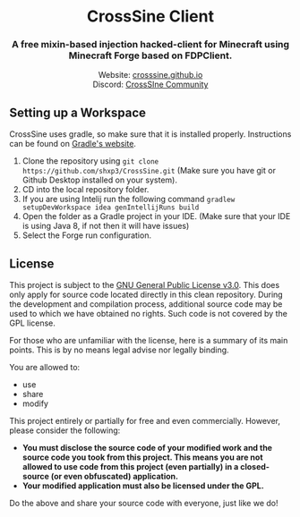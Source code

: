 <div align="center">
<h1>CrossSine Client</h1>
<h3>A free mixin-based injection hacked-client for Minecraft using Minecraft Forge based on FDPClient.</h3>
Website: <a href="https://crosssine.github.io">crosssine.github.io</a><br>
Discord: <a href="https://dsc.gg/crosssinecommunity">CrossSIne Community</a><br>
</div>

## Setting up a Workspace
CrossSine uses gradle, so make sure that it is installed properly. Instructions can be found on [Gradle's website](https://gradle.org/install/).
1. Clone the repository using `git clone https://github.com/shxp3/CrossSine.git` (Make sure you have git or Github Desktop installed on your system).
2. CD into the local repository folder.
3. If you are using Intelij run the following command `gradlew setupDevWorkspace idea genIntellijRuns build`
4. Open the folder as a Gradle project in your IDE. (Make sure that your IDE is using Java 8, if not then it will have issues)
5. Select the Forge run configuration.

## License
This project is subject to the [GNU General Public License v3.0](LICENSE). This does only apply for source code located directly in this clean repository. During the development and compilation process, additional source code may be used to which we have obtained no rights. Such code is not covered by the GPL license.

For those who are unfamiliar with the license, here is a summary of its main points. This is by no means legal advise nor legally binding.

You are allowed to:
- use
- share
- modify

This project entirely or partially for free and even commercially. However, please consider the following:

- **You must disclose the source code of your modified work and the source code you took from this project. This means you are not allowed to use code from this project (even partially) in a closed-source (or even obfuscated) application.**
- **Your modified application must also be licensed under the GPL.**

Do the above and share your source code with everyone, just like we do!
